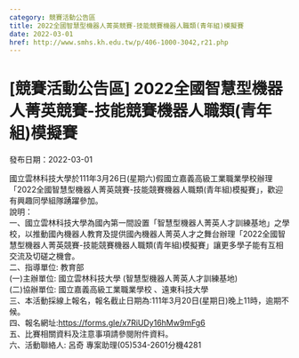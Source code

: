 ```yaml
---
category: 競賽活動公告區
title: 2022全國智慧型機器人菁英競賽-技能競賽機器人職類(青年組)模擬賽
date: 2022-03-01
href: http://www.smhs.kh.edu.tw/p/406-1000-3042,r21.php
---
```


# [競賽活動公告區] 2022全國智慧型機器人菁英競賽-技能競賽機器人職類(青年組)模擬賽

發布日期：2022-03-01

國立雲林科技大學於111年3月26日(星期六)假國立嘉義高級工業職業學校辦理「2022全國智慧型機器人菁英競賽-技能競賽機器人職類(青年組)模擬賽」，歡迎有興趣同學組隊踴躍參加。  
說明：  
一、國立雲林科技大學為國內第一間設置「智慧型機器人菁英人才訓練基地」之學校，以推動國內機器人教育及提供國內機器人菁英人才之舞台辦理「2022全國智慧型機器人菁英競賽-技能競賽機器人職類(青年組)模擬賽」讓更多學子能有互相交流及切磋之機會。  
二、指導單位: 教育部  
(一)主辦單位: 國立雲林科技大學 (智慧型機器人菁英人才訓練基地)  
(二)協辦單位: 國立嘉義高級工業職業學校 、遠東科技大學  
三、本活動採線上報名，報名截止日期為:111年3月20日(星期日)晚上11時，逾期不候。  
四、報名網址:https://forms.gle/x7RiUDy16hMw9mFg6  
五、比賽相關資料及注意事項請參閱附件資料。  
六、活動聯絡人: 呂奇 專案助理(05)534-2601分機4281

